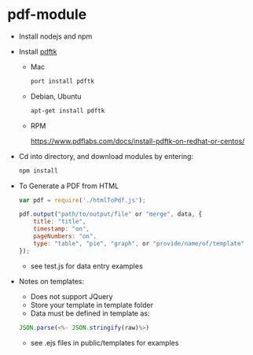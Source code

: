 # pdf-module

- Install nodejs and npm

- Install [pdftk](https://www.pdflabs.com/tools/pdftk-the-pdf-toolkit/)

  - Mac
    ```bash
    port install pdftk
    ```

  - Debian, Ubuntu
    ```bash
    apt-get install pdftk
    ```

  - RPM

    https://www.pdflabs.com/docs/install-pdftk-on-redhat-or-centos/

- Cd into directory, and download modules by entering:

  ```bash
  npm install
  ```

- To Generate a PDF from HTML

  ```javascript
  var pdf = require('./htmlToPdf.js');
  
  pdf.output("path/to/output/file" or "merge", data, {
      title: "title",
      timestamp: "on",
      pageNumbers: "on",
      type: "table", "pie", "graph", or "provide/name/of/template"
  });
  ```

  - see test.js for data entry examples
  
- Notes on templates:
  - Does not support JQuery
  - Store your template in template folder
  - Data must be defined in template as:
  ```javascript
  JSON.parse(<%- JSON.stringify(raw)%>)
  ```
  - see .ejs files in public/templates for examples

